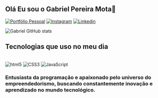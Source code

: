 
## Olá Eu sou o Gabriel Pereira Mota👋

[![Portfólio Pessoal](https://img.shields.io/website?label=portfolio-front-end-gabriel&style=for-the-badge&url=https://portfolio-front-end-gabriel/)](https://portfolio-front-end-gabriel)
[![Instagram](https://img.shields.io/badge/Instagram-E4405F?style=for-the-badge&logo=instagram&logoColor=white)](https://www.instagram.com/devgabriel_code/)
[![Linkedin](https://img.shields.io/badge/LinkedIn-0077B5?style=for-the-badge&logo=linkedin&logoColor=white)](https://www.linkedin.com/in/gabriel-pereira-mota-45b7b8266/)

![Gabriel GitHub stats](https://github-readme-stats.vercel.app/api?username=GabrielMota1245&show_icons=true&theme=radical)

## Tecnologias que uso no meu dia

<div style="display: inline-block"><br/>
    <img align="center" alt="html5" src="https://img.shields.io/badge/HTML-239120?style=for-the-badge&logo=html5&logoColor=white">
    <img align="center" alt="CSS3" src="https://img.shields.io/badge/CSS-239120?style=for-the-badge&logo=html5&logoColor=white">
    <img align="center" alt="JavaScript" src="https://img.shields.io/badge/JavaScript-239120?style=for-the-badge&logo=html5&logoColor=white">
</div>

### Entusiasta da programação e apaixonado pelo universo do empreendedorismo, buscando constantemente inovação e aprendizado no mundo tecnológico.
